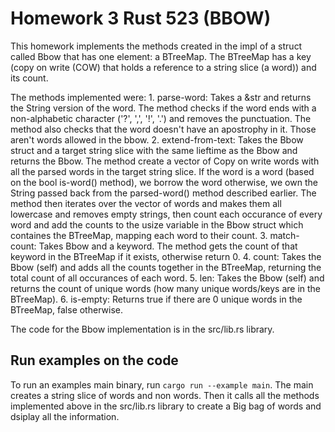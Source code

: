 # Homework 3 Rust 523 (BBOW)

This homework implements the methods created in the impl of a struct called Bbow
that has one element: a BTreeMap. The BTreeMap has a key (copy on write (COW) that 
holds a reference to a string slice (a word)) and its count.

The methods implemented were:
    1. parse-word: Takes a &str and returns the String version of the word.
                   The method checks if the word ends with a non-alphabetic
                   character ('?', ',', '!', '.') and removes the punctuation.
                   The method also checks that the word doesn't have an 
                   apostrophy in it. Those aren't words allowed in the bbow.
    2. extend-from-text: Takes the Bbow struct and a target string slice with
                         the same lieftime as the Bbow and returns the Bbow. The
                         method create a vector of Copy on write words with all 
                         the parsed words in the target string slice. If the word
                         is a word (based on the bool is-word() method), we borrow 
                         the word otherwise, we own the String passed back from the
                         parsed-word() method described earlier. The method then 
                         iterates over the vector of words and makes them all 
                         lowercase and removes empty strings, then count each 
                         occurance of every word and add the counts to the usize
                         variable in the Bbow struct which containes the BTreeMap,
                         mapping each word to their count.
    3. match-count: Takes Bbow and a keyword. The method gets the count of that
                    keyword in the BTreeMap if it exists, otherwise return 0.
    4. count: Takes the Bbow (self) and adds all the counts together in the 
              BTreeMap, returning the total count of all occurances of each word.
    5. len: Takes the Bbow (self) and returns the count of unique words (how many
            unique words/keys are in the BTreeMap).
    6. is-empty: Returns true if there are 0 unique words in the BTreeMap, false 
                 otherwise.

The code for the Bbow implementation is in the src/lib.rs library.

## Run examples on the code

To run an examples main binary, run ```cargo run --example main```.
The main creates a string slice of words and non words. Then it calls all the
methods implemented above in the src/lib.rs library to create a Big bag of words
and dsiplay all the information.
